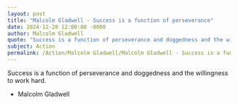 ```yaml
---
layout: post
title: "Malcolm Gladwell - Success is a function of perseverance"
date: 2024-12-28 12:00:00 -0000
author: Malcolm Gladwell
quote: "Success is a function of perseverance and doggedness and the willingness to work hard."
subject: Action
permalink: /Action/Malcolm Gladwell/Malcolm Gladwell - Success is a function of perseverance
---
```


Success is a function of perseverance and doggedness and the willingness to work hard.

- Malcolm Gladwell
